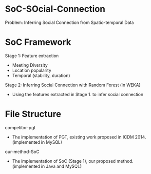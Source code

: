 # SoC-SOcial-Connection
Problem: Inferring Social Connection from Spatio-temporal Data


# SoC Framework
Stage 1: Feature extraction
  - Meeting Diversity
  - Location popularity
  - Temporal (stability, duration)

Stage 2: Inferring Social Connection with Random Forest (in WEKA)
  - Using the features extracted in Stage 1. to infer social connection


# File Structure
competitor-pgt
  - The implementation of PGT, existing work proposed in ICDM 2014. (implemented in MySQL)

our-method-SoC
  - The implementation of SoC (Stage 1), our proposed method. (implemented in Java and MySQL)
